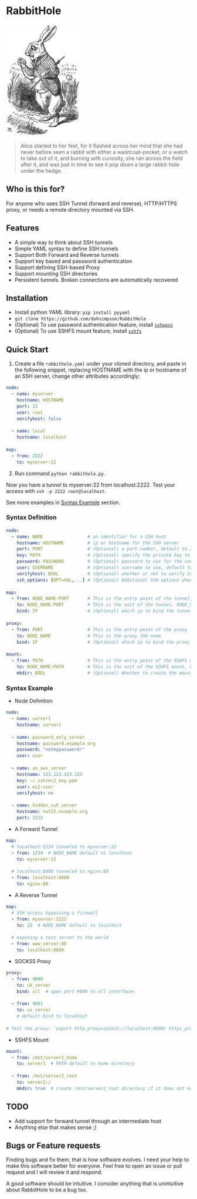 # RabbitHole

![rabbit](https://raw.githubusercontent.com/dohsimpson/rabbithole/master/alice.jpg)

> Alice started to her feet, for it flashed across her mind that she had never before seen a rabbit with either a waistcoat-pocket, or a watch to take out of it, and burning with curiosity, she ran across the field after it, and was just in time to see it pop down a large rabbit-hole under the hedge.

## Who is this for?

For anyone who uses SSH Tunnel (forward and reverse), HTTP/HTTPS proxy, or needs a remote directory mounted via SSH.

## Features

* A simple way to think about SSH tunnels
* Simple YAML syntax to define SSH tunnels
* Support Both Forward and Reverse tunnels
* Support key based and password authentication
* Support defining SSH-based Proxy
* Support mounting SSH directories
* Persistent tunnels. Broken connections are automatically recovered

## Installation

* Install python YAML library: `pip install pyyaml`
* `git clone https://github.com/dohsimpson/RabbitHole`
* (Optional) To use password authentication feature, install [`sshpass`](https://linux.die.net/man/1/sshpass)
* (Optional) To use SSHFS mount feature, install [`sshfs`](https://github.com/libfuse/sshfs)

## Quick Start

1. Create a file `rabbithole.yaml` under your cloned directory, and paste in the following snippet, replacing HOSTNAME with the ip or hostname of an SSH server, change other attributes accordingly:

```yaml
node:
  - name: myserver
    hostname: HOSTNAME
    port: 22
    user: root
    verifyhost: false

  - name: local
    hostname: localhost

map:
  - from: 2222
    to: myserver:22
```

2. Run command `python rabbithole.py`.

Now you have a tunnel to myserver:22 from localhost:2222. Test your access with `ssh -p 2222 root@localhost`.

See more examples in [Syntax Example](#syntax-example) section.

### Syntax Definition

```yaml
node:
  - name: NAME                 # an identifier for a SSH host
    hostname: HOSTNAME         # ip or hostname for the SSH server
    port: PORT                 # (Optional) a port number, default to 22
    key: PATH                  # (Optional) specify the private key to use
    password: PASSWORD         # (Optional) password to use for the connection
    user: USERNAME             # (Optional) username to use, default to "root"
    verifyhost: BOOL           # (Optional) whether or not to verify SSH host when connecting, default to true
    ssh_options: [OPT=VAL,...] # (Optional) Additional SSH options when connecting

map:
  - from: NODE_NAME:PORT       # This is the entry point of the tunnel, NODE_NAME default to localhost if omitted, PORT is required
    to: NODE_NAME:PORT         # This is the exit of the tunnel, NODE_NAME default to localhost if omitted, PORT is required
    bind: IP                   # (Optional) which ip to bind the tunnel to. IP default to 'localhost'. Use 'all' to bind to all interfaces.

proxy:
  - from: PORT                 # This is the entry point of the proxy
    to: NODE_NAME              # This is the proxy SSH node
    bind: IP                   # (Optional) which ip to bind the proxy to. IP default to 'localhost'. Use 'all' to bind to all interfaces.

mount:
  - from: PATH                 # This is the entry point of the SSHFS mount
    to: NODE_NAME:PATH         # This is the exit of the SSHFS mount, PATH default to home directory if omitted, NODE_NAME is required
    mkdir: BOOL                # (Optional) Whether to create the mount point if does not exist, default to false
```

### Syntax Example

* Node Definition

```yaml
node:
  - name: server1
    hostname: server1

  - name: password_only_server
    hostname: password.example.org
    password: "notmypassword!"
    user: user

  - name: an_aws_server
    hostname: 123.123.123.123
    key: ~/.ssh/ec2_key.pem
    user: ec2-user
    verifyhost: no

  - name: hidden_ssh_server
    hostname: not22.example.org
    port: 2222
```

* A Forward Tunnel

```yaml
map:
  # localhost:1234 tunneled to myserver:22
  - from: 1234  # NODE_NAME default to localhost
    to: myserver:22

  # localhost:8080 tunneled to nginx:80
  - from: localhost:8080
    to: nginx:80
```

* A Reverse Tunnel

```yaml
map:
  # SSH access bypassing a firewall
  - from: myserver:2222
    to: 22  # NODE_NAME default to localhost

  # exposing a test server to the world
  - from: www_server:80
    to: localhost:8080
```

* SOCKS5 Proxy

```yaml
proxy:
  - from: 9000
    to: uk_server
    bind: all  # open port 9000 to all interfaces

  - from: 9001
    to: us_server
    # default bind to localhost

# Test the proxy: `export http_proxy=socks5://localhost:9000/ https_proxy=socks5://localhost:9000/; curl https://ipinfo.io`
```

* SSHFS Mount

```yaml
mount:
  - from: /mnt/server1_home
    to: server1  # PATH default to home directory

  - from: /mnt/server2_root
    to: server2:/
    mkdir: true  # create /mnt/server2_root directory if it does not exist
```

## TODO

* Add support for forward tunnel through an intermediate host
* Anything else that makes sense ;)

## Bugs or Feature requests

Finding bugs and fix them, that is how software evolves. I need your help to make this software better for everyone. Feel free to open an issue or pull request and I will review it and respond.

A good software should be intuitive. I consider anything that is unintuitive about RabbitHole to be a bug too.
